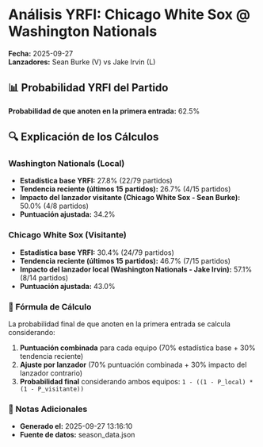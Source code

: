 # Análisis YRFI: Chicago White Sox @ Washington Nationals

**Fecha:** 2025-09-27  
**Lanzadores:** Sean Burke (V) vs Jake Irvin (L)

## 📊 Probabilidad YRFI del Partido

**Probabilidad de que anoten en la primera entrada:** 62.5%

## 🔍 Explicación de los Cálculos

### Washington Nationals (Local)
- **Estadística base YRFI:** 27.8% (22/79 partidos)
- **Tendencia reciente (últimos 15 partidos):** 26.7% (4/15 partidos)
- **Impacto del lanzador visitante (Chicago White Sox - Sean Burke):** 50.0% (4/8 partidos)
- **Puntuación ajustada:** 34.2%

### Chicago White Sox (Visitante)
- **Estadística base YRFI:** 30.4% (24/79 partidos)
- **Tendencia reciente (últimos 15 partidos):** 46.7% (7/15 partidos)
- **Impacto del lanzador local (Washington Nationals - Jake Irvin):** 57.1% (8/14 partidos)
- **Puntuación ajustada:** 43.0%

### 📝 Fórmula de Cálculo

La probabilidad final de que anoten en la primera entrada se calcula considerando:
1. **Puntuación combinada** para cada equipo (70% estadística base + 30% tendencia reciente)
2. **Ajuste por lanzador** (70% puntuación combinada + 30% impacto del lanzador contrario)
3. **Probabilidad final** considerando ambos equipos: `1 - ((1 - P_local) * (1 - P_visitante))`

### 📌 Notas Adicionales

- **Generado el:** 2025-09-27 13:16:10
- **Fuente de datos:** season_data.json
